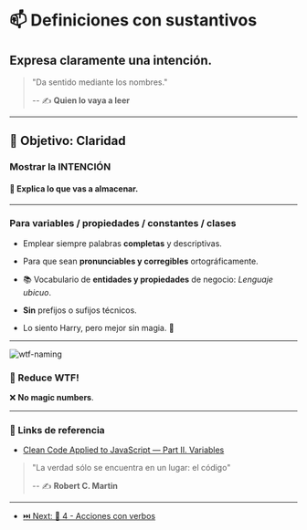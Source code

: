 # 📫 Definiciones con sustantivos

## Expresa claramente una intención.

> "Da sentido mediante los nombres."
>
> -- ✍️ **Quien lo vaya a leer**

---

## 🌄 Objetivo: Claridad

### Mostrar la INTENCIÓN

#### 🏬 Explica lo que vas a almacenar.

---

### Para variables / propiedades / constantes / clases

- Emplear siempre palabras **completas** y descriptivas.

- Para que sean **pronunciables y corregibles** ortográficamente.

- 📚 Vocabulario de **entidades y propiedades** de negocio: _Lenguaje ubicuo_.

- **Sin** prefijos o sufijos técnicos.

- Lo siento Harry, pero mejor sin magia. 🧙

---

![wtf-naming](https://github.com/labsademy/cleancodelab/raw/NAME/assets/naming.png)

### 🔮 Reduce WTF!

❌ **No magic numbers**.

---

### 🔗 Links de referencia

- [Clean Code Applied to JavaScript — Part II. Variables](https://dev.to/carlillo/clean-code-applied-to-javascript-part-ii-variables-pc)

> "La verdad sólo se encuentra en un lugar: el código"
>
> -- ✍️ **Robert C. Martin**

---

- [⏭️ Next: 💪 4 - Acciones con verbos](./4-acciones_con_verbos.md)
